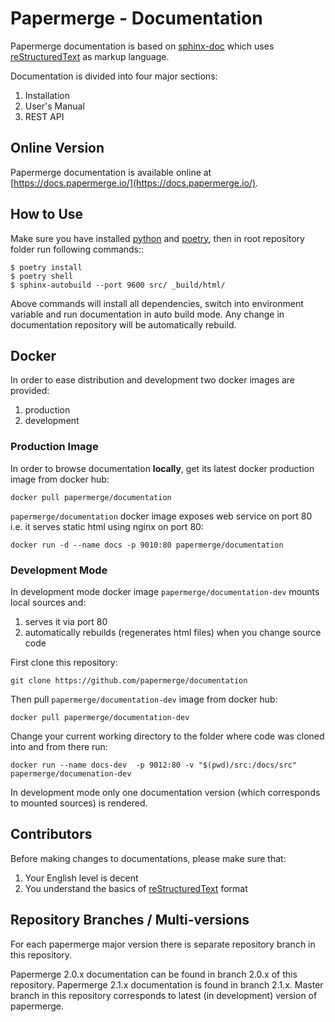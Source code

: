 # Papermerge - Documentation

Papermerge documentation is based on [sphinx-doc](https://www.sphinx-doc.org)
which uses [reStructuredText](https://www.sphinx-doc.org/en/master/usage/restructuredtext/basics.html) as
markup language.

Documentation is divided into four major sections:

1. Installation
2. User's Manual
3. REST API

## Online Version

Papermerge documentation is available online at [https://docs.papermerge.io/](https://docs.papermerge.io/).

## How to Use

Make sure you have installed [python](https://www.python.org/)
and [poetry](https://python-poetry.org/docs/), then in root repository
folder run following commands::

    $ poetry install
    $ poetry shell
    $ sphinx-autobuild --port 9600 src/ _build/html/

Above commands will install all dependencies, switch into environment variable
and run documentation in auto build mode. Any change in documentation
repository will be automatically rebuild.

## Docker

In order to ease distribution and development two docker images are provided:

1. production
2. development


### Production Image

In order to browse documentation **locally**, get its latest docker production
image from docker hub:

    docker pull papermerge/documentation

``papermerge/documentation`` docker image exposes web service on port 80 i.e.
it serves static html using nginx on port 80:

    docker run -d --name docs -p 9010:80 papermerge/documentation



### Development Mode

In development mode docker image ``papermerge/documentation-dev`` mounts
local sources and:

1. serves it via port 80
2. automatically rebuilds (regenerates html files) when you change source code

First clone this repository:

    git clone https://github.com/papermerge/documentation


Then pull ``papermerge/documentation-dev`` image from docker hub:

    docker pull papermerge/documentation-dev

Change your current working directory to the folder where code
was cloned into and from there run:

    docker run --name docs-dev  -p 9012:80 -v "$(pwd)/src:/docs/src" papermerge/documenation-dev

In development mode only one documentation version (which corresponds to mounted sources) is rendered.

## Contributors

Before making changes to documentations, please make sure that:

1. Your English level is decent
2. You understand the basics of [reStructuredText](https://www.sphinx-doc.org/en/master/usage/restructuredtext/basics.html)
format

## Repository Branches / Multi-versions

For each papermerge major version there is separate repository branch in this
repository.

Papermerge 2.0.x documentation can be found in branch 2.0.x of this
repository.
Papermerge 2.1.x documentation is found in branch 2.1.x.
Master branch in this repository corresponds to latest (in development) version
of papermerge.
